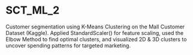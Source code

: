 # SCT_ML_2
Customer segmentation using K-Means Clustering on the Mall Customer Dataset (Kaggle). Applied StandardScaler() for feature scaling, used the Elbow Method to find optimal clusters, and visualized 2D &amp; 3D clusters to uncover spending patterns for targeted marketing.
